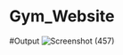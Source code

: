 # Gym_Website
#Output
![Screenshot (457)](https://github.com/Suprabhatbb62/Gym_Website/assets/86051393/34331341-8815-49ba-af14-6c28440c749b)

